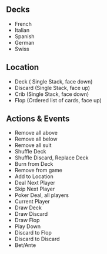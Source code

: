 Decks
-----
 * French
 * Italian
 * Spanish
 * German
 * Swiss

Location
--------
 * Deck ( Single Stack, face down)
 * Discard (Single Stack, face up)
 * Crib (Single Stack, face down)
 * Flop (Ordered list of cards, face up)

Actions & Events
----------------
 * Remove all above <value>
 * Remove all below <value>
 * Remove all suit <suit>
 * Shuffle Deck
 * Shuffle Discard, Replace Deck
 * Burn from Deck
  * Remove from game
  * Add to Location
 * Deal Next Player
 * Skip Next Player
 * Poker Deal, all players
 * Current Player
  * Draw Deck
  * Draw Discard
  * Draw Flop <card>
  * Play Down <cards>
  * Discard to Flop
  * Discard to Discard
  * Bet/Ante
